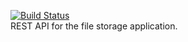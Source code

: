 [![Build Status](https://app.travis-ci.com/dvavoly/webapp-rest-runner.svg?branch=main)](https://app.travis-ci.com/dvavoly/webapp-rest-runner)  
REST API for the file storage application.